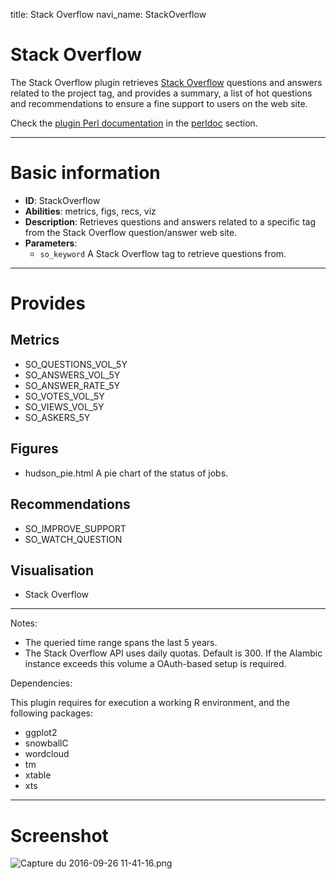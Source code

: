 title: Stack Overflow
navi_name: StackOverflow


# Stack Overflow

The Stack Overflow plugin retrieves [Stack Overflow](https://stackoverflow.com) questions and answers related to the project tag, and provides a summary, a list of hot questions and recommendations to ensure a fine support to users on the web site.

Check the [plugin Perl documentation](/perldoc/Alambic/Plugins/StackOverflow.pm.html) in the [perldoc](/perldoc/index.html) section.

----

# Basic information

* **ID**: StackOverflow
* **Abilities**: metrics, figs, recs, viz
* **Description**:
  Retrieves questions and answers related to a specific tag from the Stack Overflow question/answer web site.
* **Parameters**:
    * `so_keyword` A Stack Overflow tag to retrieve questions from.

-----

# Provides

## Metrics

* SO_QUESTIONS_VOL_5Y
* SO_ANSWERS_VOL_5Y
* SO_ANSWER_RATE_5Y
* SO_VOTES_VOL_5Y
* SO_VIEWS_VOL_5Y
* SO_ASKERS_5Y

## Figures

* hudson_pie.html A pie chart of the status of jobs.

## Recommendations

* SO_IMPROVE_SUPPORT
* SO_WATCH_QUESTION

## Visualisation

* Stack Overflow

-----

Notes:

* The queried time range spans the last 5 years.
* The Stack Overflow API uses daily quotas. Default is 300. If the Alambic instance exceeds this volume a OAuth-based setup is required.

Dependencies:

This plugin requires for execution a working R environment, and the following packages:

* ggplot2
* snowballC
* wordcloud
* tm
* xtable
* xts

-----

# Screenshot

![Capture du 2016-09-26 11-41-16.png](/images/Capture%20du%202016-09-26%2011-41-16.png)
